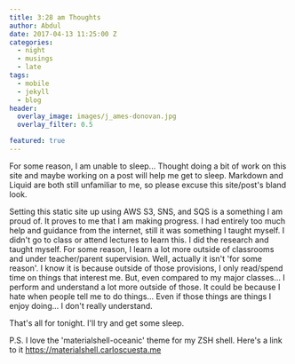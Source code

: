 ```yaml
---
title: 3:28 am Thoughts
author: Abdul
date: 2017-04-13 11:25:00 Z
categories:
  - night
  - musings
  - late
tags:
  - mobile
  - jekyll
  - blog
header:
  overlay_image: images/j_ames-donovan.jpg
  overlay_filter: 0.5

featured: true
---
```


For some reason, I am unable to sleep... Thought doing a bit of work on this site and maybe working on a post will help me get to sleep. Markdown and Liquid are both still unfamiliar to me, so please excuse this site/post's bland look.

Setting this static site up using AWS S3, SNS, and SQS is a something I am proud of. It proves to me that I am making progress. I had entirely too much help and guidance from the internet, still it was something I taught myself. I didn't go to class or attend lectures to learn this. I did the research and taught myself. For some reason, I learn a lot more outside of classrooms and under teacher/parent supervision. Well, actually it isn't 'for some reason'. I know it is because outside of those provisions, I only read/spend time on things that interest me. But, even compared to my major classes... I perform and understand a lot more outside of those. It could be because I hate when people tell me to do things... Even if those things are things I enjoy doing... I don't really understand.

That's all for tonight. I'll try and get some sleep.

P.S. I love the 'materialshell-oceanic' theme for my ZSH shell. Here's a link to it https://materialshell.carloscuesta.me
